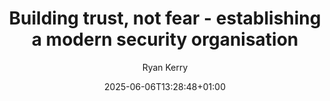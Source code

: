 ---
title: "Building trust, not fear - establishing a modern security organisation"
date: 2025-06-06T13:28:48+01:00
type: "posts"
draft: false
summary: "XXXX"
author: "Ryan Kerry"
tags: ["security", "organisation", "leadership"]
---